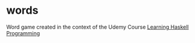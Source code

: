 # words

Word game created in the context of the Udemy Course [Learning Haskell Programming](https://www.udemy.com/learning-haskell-programming/)